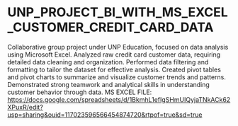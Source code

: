 # UNP_PROJECT_BI_WITH_MS_EXCEL_CUSTOMER_CREDIT_CARD_DATA
Collaborative group project under UNP Education, focused on data analysis using Microsoft Excel.
Analyzed raw credit card customer data, requiring detailed data cleaning and organization.
Performed data filtering and formatting to tailor the dataset for effective analysis.
Created pivot tables and pivot charts to summarize and visualize customer trends and patterns.
Demonstrated strong teamwork and analytical skills in understanding customer behavior through data.
MS EXCEL FILE: https://docs.google.com/spreadsheets/d/1BkmhL1efIgSHmUIQyjaTNkACk62XPuxR/edit?usp=sharing&ouid=117023596566454874720&rtpof=true&sd=true
